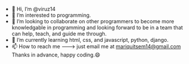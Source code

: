 - 👋 Hi, I’m @viruz14
- 👀 I’m interested to programming. 
- 💞️ I’m looking to collaborate on other programmers to become more knowledgable in programming and looking forward to be in a team that can help, teach, and guide me through.
- 🌱 I’m currently learning html, css, and javascript, python, django.
- 📫 How to reach me ---> just email me at mariquitsem14@gmail.com
Thanks in advance, happy coding.😄
